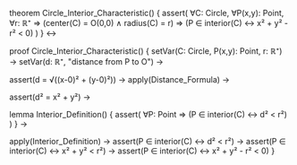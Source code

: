 theorem Circle_Interior_Characteristic() {
  assert(
    ∀C: Circle, ∀P(x,y): Point, ∀r: ℝ⁺ ⇒
    (center(C) = O(0,0) ∧ radius(C) = r) ⇒
    (P ∈ interior(C) ↔ x² + y² - r² < 0)
  )
} ↔

proof Circle_Interior_Characteristic() {
  setVar(C: Circle, P(x,y): Point, r: ℝ⁺) →
  setVar(d: ℝ⁺, "distance from P to O") →
  
  assert(d = √((x-0)² + (y-0)²)) →
  apply(Distance_Formula) →
  
  assert(d² = x² + y²) →

  lemma Interior_Definition() {
    assert(
      ∀P: Point ⇒
      (P ∈ interior(C) ↔ d² < r²)
    )
  } →
  
  apply(Interior_Definition) →
  assert(P ∈ interior(C) ↔ d² < r²) →
  assert(P ∈ interior(C) ↔ x² + y² < r²) →
  assert(P ∈ interior(C) ↔ x² + y² - r² < 0)
}